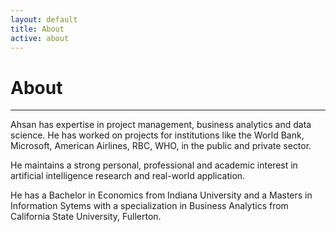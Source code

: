 ```yaml
---
layout: default
title: About
active: about
---
```


<p><h1>About</h1></p>

___

Ahsan has expertise in project management, business analytics and data science. He has worked on projects for institutions like the World Bank, Microsoft, American Airlines, RBC, WHO, in the public and private sector. 

He maintains a strong personal, professional and academic interest in artificial intelligence research and real-world application.

He has a Bachelor in Economics from Indiana University and a Masters in Information Sytems with a specialization in Business Analytics from California State University, Fullerton. 

 
